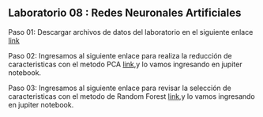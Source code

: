 ## Laboratorio 08 : Redes Neuronales Artificiales 

Paso 01: Descargar archivos de datos del laboratorio en el siguiente enlace [link](https://drive.google.com/file/d/1jyW5leoYk_BwL3k7vc-JCl1Ns0QBnyp7/view?usp=drive_link)

Paso 02: Ingresamos al siguiente enlace para realiza la reducción de caracteristicas con el metodo PCA [link](source/lab07-reg_logistica02.ipynb),y lo vamos ingresando en jupiter notebook.


Paso 03: Ingresamos al siguiente enlace para revisar la selección de caracteristicas con el metodo de Random Forest [link](source/lab08-Random-Forest.ipynb),y lo vamos ingresando en jupiter notebook.
